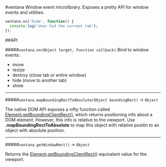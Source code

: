 #ventana
Window event microlibrary. Exposes a pretty API for window events and utilities.

```JavaScript
ventana.on('hide', function() {
  console.log('User hid the current tab');
});
```

##API

#####`ventana.on(Object target, Function callback)`
Bind to window events:

* move
* resize
* destroy (close tab or entire window)
* hide (move to another tab)
* show

<hr>

#####`ventana.mapBoundingRectToAbsolute(Object boundingRect)` -> `Object`

The native DOM API exposes a nifty function called [Element.getBoundingClientRect()](https://developer.mozilla.org/en-US/docs/Web/API/Element/getBoundingClientRect), which returns positioning info about a DOM element. However, this info is relative to the viewport. Use **.mapBoundingRectToAbsolute** to map this object with relative positin to an object with absolute position.

<hr>

#####`ventana.getWindowRect()` -> `Object`

Returns the [Element.getBoundingClientRect()](https://developer.mozilla.org/en-US/docs/Web/API/Element/getBoundingClientRect) equivalent value for the viewport.